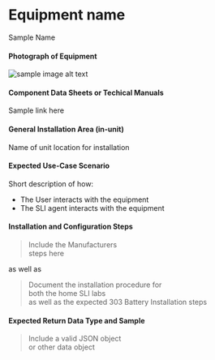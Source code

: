 # Equipment name
 
 Sample Name

 #### Photograph of Equipment

 ![sample image alt text](linkableImage.png)

 #### Component Data Sheets or Techical Manuals
 
 Sample link here

 #### General Installation Area (in-unit)

 Name of unit location for installation

 #### Expected Use-Case Scenario

 Short description of how:
 - The User interacts with the equipment
 - The SLI agent interacts with the equipment

 #### Installation and Configuration Steps
 > Include the Manufacturers  
 > steps here  

 as well as

 > Document the installation procedure for  
 > both the home SLI labs  
 > as well as the expected 303 Battery Installation steps  

 #### Expected Return Data Type and Sample

 > Include a valid JSON object  
 > or other data object  
 